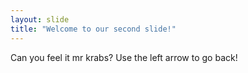 ```yaml
---
layout: slide
title: "Welcome to our second slide!"
---
```

Can you feel it mr krabs?
Use the left arrow to go back!
